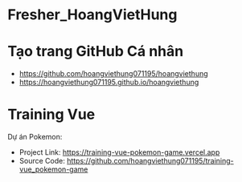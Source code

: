 # Fresher_HoangVietHung
# Tạo trang GitHub Cá nhân
* https://github.com/hoangviethung071195/hoangviethung
* https://hoangviethung071195.github.io/hoangviethung

# Training Vue
Dự án Pokemon:
+ Project Link: https://training-vue-pokemon-game.vercel.app
+ Source Code: https://github.com/hoangviethung071195/training-vue_pokemon-game
